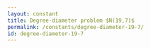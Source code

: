 ```yaml
---
layout: constant
title: Degree-diameter problem $N(19,7)$
permalink: /constants/degree-diameter-19-7/
id: degree-diameter-19-7
---
```

